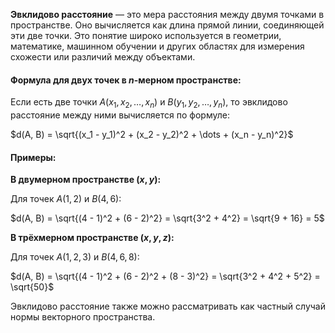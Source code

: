 **Эвклидово расстояние** — это мера расстояния между двумя точками в пространстве. Оно вычисляется как длина прямой линии, соединяющей эти две точки. Это понятие широко используется в геометрии, математике, машинном обучении и других областях для измерения схожести или различий между объектами.

#### Формула для двух точек в $n$-мерном пространстве:

Если есть две точки $A(x_1, x_2, \dots, x_n)$ и $B(y_1, y_2, \dots, y_n)$, то эвклидово расстояние между ними вычисляется по формуле:

$d(A, B) = \sqrt{(x_1 - y_1)^2 + (x_2 - y_2)^2 + \dots + (x_n - y_n)^2}$


#### Примеры:

**В двумерном пространстве $(x, y)$:**

Для точек $A(1, 2)$ и $B(4, 6)$:

$d(A, B) = \sqrt{(4 - 1)^2 + (6 - 2)^2} = \sqrt{3^2 + 4^2} = \sqrt{9 + 16} = 5$



**В трёхмерном пространстве $(x, y, z)$:**

Для точек $A(1, 2, 3)$ и $B(4, 6, 8)$:

$d(A, B) = \sqrt{(4 - 1)^2 + (6 - 2)^2 + (8 - 3)^2} = \sqrt{3^2 + 4^2 + 5^2} = \sqrt{50}$

  

Эвклидово расстояние также можно рассматривать как частный случай нормы векторного пространства.